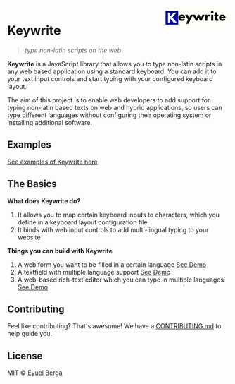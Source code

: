 <img src="assets/logo.png" alt="Keywrite logo" title="Keywrite" width="150" align="right" />

# Keywrite

> _type non-latin scripts on the web_

**Keywrite** is a JavaScript library that allows you to type non-latin scripts in any web based application using a standard keyboard. You can add it to your text input controls and start typing with your configured keyboard layout.

The aim of this project is to enable web developers to add support for typing non-latin based texts on web and hybrid applications, so users can type different languages without configuring their operating system or installing additional software.

## Examples

[See examples of Keywrite here](examples.md)

## The Basics

**What does Keywrite do?**

1. It allows you to map certain keyboard inputs to characters, which you define in a keyboard layout configuration file.
1. It binds with web input controls to add multi-lingual typing to your website

**Things you can build with Keywrite**

1. A web form you want to be filled in a certain language [See Demo]()
1. A textfield with multiple language support [See Demo]()
1. A web-based rich-text editor which you can type in multiple languages [See Demo]()

## Contributing

Feel like contributing? That's awesome! We have a
[CONTRIBUTING.md](https://github.com/eyuelberga/keywrite/blob/main/CONTRIBUTING.md)
to help guide you.

## License

MIT © [Eyuel Berga](https://github.com/eyuelberga)
